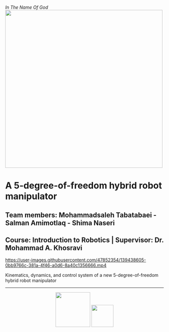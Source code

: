 <i> In The Name Of God </i> 
<img src="https://user-images.githubusercontent.com/47852354/139436433-2c078e1f-9559-4b4c-acc7-679acafc12a0.JPG" width="500">
# A 5-degree-of-freedom hybrid robot manipulator
## Team members: Mohammadsaleh Tabatabaei - Salman Amimotlaq - Shima Naseri
**Course: Introduction to Robotics | Supervisor: Dr. Mohammad A. Khosravi**
---

https://user-images.githubusercontent.com/47852354/139438605-0bb9766c-381a-4f46-a0d6-8a40c1356666.mp4

Kinematics, dynamics, and control system of a new 5-degree-of-freedom hybrid robot manipulator


---
<div align="center">
<p>
 <img src="https://user-images.githubusercontent.com/47852354/138564509-b5dffb4e-f48b-4db5-b8a4-1385ef2b22c8.png" width="110">
 <img src="https://user-images.githubusercontent.com/47852354/138607395-e18bfc7a-204c-495a-914f-bd5cf8436ca4.jpg" width="70">
</p>
</div>

